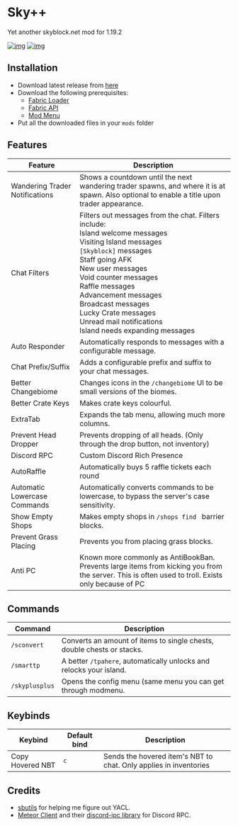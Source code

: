 # Sky++

Yet another skyblock.net mod for 1.19.2

[![img](https://img.shields.io/github/release/anotherpillow/SkyPlusPlus.svg)](https://github.com/AnotherPillow/SkyPlusPlus/releases/)
[![img](https://img.shields.io/github/downloads/anotherpillow/SkyPlusPlus/total.svg)](https://github.com/AnotherPillow/SkyPlusPlus/releases/)

## Installation

- Download latest release from [here](https://github.com/AnotherPillow/SkyPlusPlus/releases)
- Download the following prerequisites:
  - [Fabric Loader](https://fabricmc.net/use/)
  - [Fabric API](https://www.curseforge.com/minecraft/mc-mods/fabric-api)
  - [Mod Menu](https://www.curseforge.com/minecraft/mc-mods/modmenu)
- Put all the downloaded files in your `mods` folder

## Features

| Feature                        | Description                                                                                                                                                                                                                                                                                                                                                       |
|--------------------------------|-------------------------------------------------------------------------------------------------------------------------------------------------------------------------------------------------------------------------------------------------------------------------------------------------------------------------------------------------------------------|
| Wandering Trader Notifications | Shows a countdown until the next wandering trader spawns, and where it is at spawn. Also optional to enable a title upon trader appearance.                                                                                                                                                                                                                       |
| Chat Filters                   | Filters out messages from the chat. Filters include: <br> Island welcome messages<br>Visiting Island messages <br>`[Skyblock]` messages<br>Staff going AFK<br>New user messages<br>Void counter messages<br>Raffle messages<br>Advancement messages<br>Broadcast messages<br>Lucky Crate messages<br>Unread mail notifications<br>Island needs expanding messages |
| Auto Responder                 | Automatically responds to messages with a configurable message.                                                                                                                                                                                                                                                                                                   |
| Chat Prefix/Suffix             | Adds a configurable prefix and suffix to your chat messages.                                                                                                                                                                                                                                                                                                      |
| Better Changebiome             | Changes icons in the `/changebiome` UI to be small versions of the biomes.                                                                                                                                                                                                                                                                                        |
| Better Crate Keys              | Makes crate keys colourful.                                                                                                                                                                                                                                                                                                                                       |
| ExtraTab                       | Expands the tab menu, allowing much more columns.                                                                                                                                                                                                                                                                                                                 |
| Prevent Head Dropper           | Prevents dropping of all heads. (Only through the drop button, not inventory)                                                                                                                                                                                                                                                                                     |
| Discord RPC                    | Custom Discord Rich Presence                                                                                                                                                                                                                                                                                                                                      |
| AutoRaffle                     | Automatically buys 5 raffle tickets each round                                                                                                                                                                                                                                                                                                                    |
| Automatic Lowercase Commands   | Automatically converts commands to be lowercase, to bypass the server's case sensitivity.                                                                                                                                                                                                                                                                         |
| Show Empty Shops               | Makes empty shops in `/shops find ` barrier blocks.                                                                                                                                                                                                                                                                                                               |
| Prevent Grass Placing          | Prevents you from placing grass blocks.                                                                                                                                                                                                                                                                                                                           |
| Anti PC                        | Known more commonly as AntiBookBan. Prevents large items from kicking you from the server. This is often used to troll. Exists only because of PC                                                                                                                                                                                                                 |

## Commands

| Command        | Description                                                            |
|----------------|------------------------------------------------------------------------|
| `/sconvert`    | Converts an amount of items to single chests, double chests or stacks. |
| `/smarttp`     | A better `/tpahere`, automatically unlocks and relocks your island.    |
| `/skyplusplus` | Opens the config menu (same menu you can get through modmenu.          |

## Keybinds

| Keybind          | Default bind | Description                                                       |
|------------------|--------------|-------------------------------------------------------------------|
| Copy Hovered NBT | `c`          | Sends the hovered item's NBT to chat. Only applies in inventories |
 

## Credits

- [sbutils](https://github.com/hashalite/sbutils-public) for helping me figure out YACL.
- [Meteor Client](https://github.com/MeteorDevelopment/meteor-client/blob/master/src/main/java/meteordevelopment/meteorclient/systems/modules/misc/DiscordPresence.java) and their [discord-ipc library](https://github.com/MeteorDevelopment/discord-ipc) for Discord RPC.
